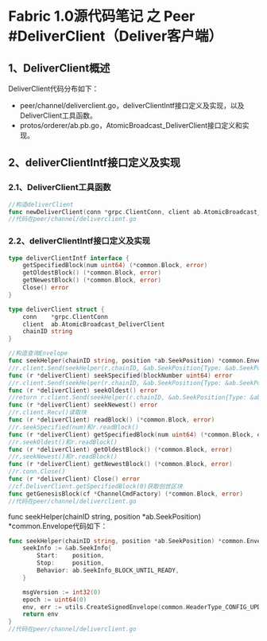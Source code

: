# Fabric 1.0源代码笔记 之 Peer #DeliverClient（Deliver客户端）

## 1、DeliverClient概述

DeliverClient代码分布如下：

* peer/channel/deliverclient.go，deliverClientIntf接口定义及实现，以及DeliverClient工具函数。
* protos/orderer/ab.pb.go，AtomicBroadcast_DeliverClient接口定义和实现。

## 2、deliverClientIntf接口定义及实现

### 2.1、DeliverClient工具函数

```go
//构造deliverClient
func newDeliverClient(conn *grpc.ClientConn, client ab.AtomicBroadcast_DeliverClient, chainID string) *deliverClient
//代码在peer/channel/deliverclient.go
```

### 2.2、deliverClientIntf接口定义及实现

```go
type deliverClientIntf interface {
	getSpecifiedBlock(num uint64) (*common.Block, error)
	getOldestBlock() (*common.Block, error)
	getNewestBlock() (*common.Block, error)
	Close() error
}

type deliverClient struct {
	conn    *grpc.ClientConn
	client  ab.AtomicBroadcast_DeliverClient
	chainID string
}

//构造查询Envelope
func seekHelper(chainID string, position *ab.SeekPosition) *common.Envelope
//r.client.Send(seekHelper(r.chainID, &ab.SeekPosition{Type: &ab.SeekPosition_Specified{Specified: &ab.SeekSpecified{Number: blockNumber}}}))
func (r *deliverClient) seekSpecified(blockNumber uint64) error
//r.client.Send(seekHelper(r.chainID, &ab.SeekPosition{Type: &ab.SeekPosition_Oldest{Oldest: &ab.SeekOldest{}}}))
func (r *deliverClient) seekOldest() error
//return r.client.Send(seekHelper(r.chainID, &ab.SeekPosition{Type: &ab.SeekPosition_Newest{Newest: &ab.SeekNewest{}}}))
func (r *deliverClient) seekNewest() error
//r.client.Recv()读取块
func (r *deliverClient) readBlock() (*common.Block, error)
//r.seekSpecified(num)和r.readBlock()
func (r *deliverClient) getSpecifiedBlock(num uint64) (*common.Block, error)
//r.seekOldest()和r.readBlock()
func (r *deliverClient) getOldestBlock() (*common.Block, error)
//r.seekNewest()和r.readBlock()
func (r *deliverClient) getNewestBlock() (*common.Block, error)
//r.conn.Close()
func (r *deliverClient) Close() error
//cf.DeliverClient.getSpecifiedBlock(0)获取创世区块
func getGenesisBlock(cf *ChannelCmdFactory) (*common.Block, error)
//代码在peer/channel/deliverclient.go
```

func seekHelper(chainID string, position *ab.SeekPosition) *common.Envelope代码如下：

```go
func seekHelper(chainID string, position *ab.SeekPosition) *common.Envelope {
	seekInfo := &ab.SeekInfo{
		Start:    position,
		Stop:     position,
		Behavior: ab.SeekInfo_BLOCK_UNTIL_READY,
	}

	msgVersion := int32(0)
	epoch := uint64(0)
	env, err := utils.CreateSignedEnvelope(common.HeaderType_CONFIG_UPDATE, chainID, localmsp.NewSigner(), seekInfo, msgVersion, epoch)
	return env
}
//代码在peer/channel/deliverclient.go
```
